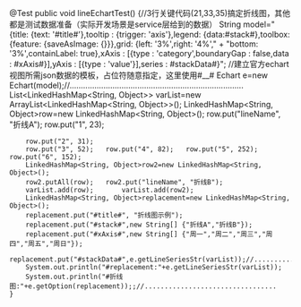 @Test
	public void lineEchartTest() {//3行关键代码(21,33,35)搞定折线图，其他都是测试数据准备（实际开发场景是service层给到的数据）
		String model="{title: {text: '#title#'},tooltip : {trigger: 'axis'},legend: {data:#stack#},toolbox: {feature: {saveAsImage: {}}},grid: {left: '3%',right: '4%',"
				+ "bottom: '3%',containLabel: true},xAxis : [{type : 'category',boundaryGap : false,data : #xAxis#}],yAxis : [{type : 'value'}],series : #stackData#}";
		//建立官方echart视图所需json数据的模板，占位符随意指定，这里使用#__#
		Echart e=new Echart(model);//.............................................................................
		List<LinkedHashMap<String, Object>> varList=new ArrayList<LinkedHashMap<String, Object>>();
		LinkedHashMap<String, Object>row=new LinkedHashMap<String, Object>();
		row.put("lineName", "折线A");
		row.put("1", 23);	
		
		row.put("2", 31);	
		row.put("3", 52);	row.put("4", 82);	row.put("5", 252);	row.put("6", 152);
		LinkedHashMap<String, Object>row2=new LinkedHashMap<String, Object>();
		row2.putAll(row);	row2.put("lineName", "折线B");
		varList.add(row);		varList.add(row2);
		LinkedHashMap<String, Object>replacement=new LinkedHashMap<String, Object>();
		replacement.put("#title#", "折线图示例");
		replacement.put("#stack#",new String[] {"折线A","折线B"});
		replacement.put("#xAxis#",new String[] {"周一","周二","周三","周四","周五","周日"});
		replacement.put("#stackData#",e.getLineSeriesStr(varList));//..................................
		System.out.println("#replacement:"+e.getLineSeriesStr(varList));
		System.out.println("#折线图:"+e.getOption(replacement));;//.................................
	}
